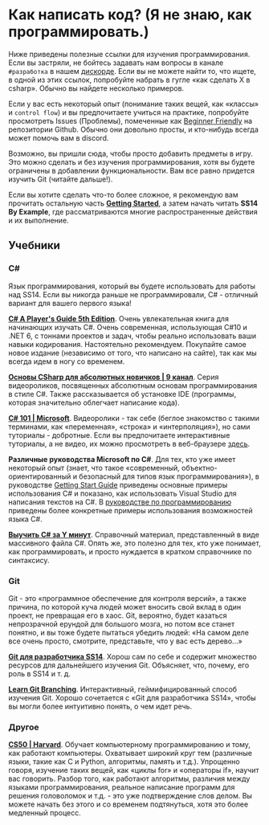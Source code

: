 # Как написать код? (Я не знаю, как программировать.)
Ниже приведены полезные ссылки для изучения программирования. Если вы застряли, не бойтесь задавать нам вопросы в канале `#разработка` в нашем [дискорде](https://discord.gg/ss14). Если вы не можете найти то, что ищете, в одной из этих ссылок, попробуйте набрать в гугле «как сделать X в csharp». Обычно вы найдете несколько примеров.

Если у вас есть некоторый опыт (понимание таких вещей, как «классы» и `control flow`) и вы предпочитаете учиться на практике, попробуйте просмотреть Issues (Проблемы), помеченные как [Beginner Friendly](https://github.com/space-wizards/space-station-14/labels/Beginner%20Friendly) на репозитории Github. Обычно они довольно просты, и кто-нибудь всегда может помочь вам в discord. 

Возможно, вы пришли сюда, чтобы просто добавить предметы в игру. Это можно сделать и без изучения программирования, хотя вы будете ограничены в добавлении функциональности. Вам все равно придется изучить Git (читайте дальше!).

Если вы хотите сделать что-то более сложное, я рекомендую вам прочитать остальную часть [**Getting Started**](./setting-up-a-development-environment.md), а затем начать читать **SS14 By Example**, где рассматриваются многие распространенные действия и их выполнение.

## Учебники

### C#
Язык программирования, который вы будете использовать для работы над SS14. Если вы никогда раньше не программировали, C# - отличный вариант для вашего первого языка!

**[C# A Player's Guide 5th Edition](https://www.amazon.com/dp/0985580151)**.
Очень увлекательная книга для начинающих изучать C#. Очень современная, использующая C#10 и .NET 6, с тоннами проектов и задач, чтобы реально использовать ваши навыки кодирования. Настоятельно рекомендуем. Покупайте самое новое издание (независимо от того, что написано на сайте), так как мы всегда идем в ногу со временем.

**[Основы CSharp для абсолютных новичков | 9 канал](https://channel9.msdn.com/Series/CSharp-Fundamentals-for-Absolute-Beginners)**.
Серия видеороликов, посвященных абсолютным основам программирования в стиле C#. Также рассказывается об установке IDE (программы, которая значительно облегчает написание кода).

**[C# 101 | Microsoft](https://docs.microsoft.com/en-us/dotnet/csharp/tour-of-csharp/tutorials/)**.
Видеоролики - так себе (беглое знакомство с такими терминами, как «переменная», «строка» и «интерполяция»), но сами туториалы - добротные. Если вы предпочитаете интерактивные туториалы, а не видео, их можно просмотреть в веб-браузере [здесь](https://docs.microsoft.com/en-us/dotnet/csharp/tour-of-csharp/tutorials/hello-world).

**Различные руководства Microsoft по C#**.
Для тех, кто уже имеет некоторый опыт (знает, что такое «современный, объектно-ориентированный и безопасный для типов язык программирования»), в руководстве [Getting Start Guide](https://docs.microsoft.com/en-us/dotnet/csharp/getting-started/) приведены основные примеры использования C# и показано, как использовать Visual Studio для написания текстов на C#. В [руководстве по программированию](https://docs.microsoft.com/en-us/dotnet/csharp/programming-guide/) приведены более конкретные примеры использования возможностей языка C#.

**[Выучить C# за Y минут](https://learnxinyminutes.com/docs/csharp/)**.
Справочный материал, представленный в виде массивного файла C#. Опять же, это полезно для тех, кто уже понимает, как программировать, и просто нуждается в кратком справочнике по синтаксису. 

### Git
Git - это «программное обеспечение для контроля версий», а также причина, по которой куча людей может вносить свой вклад в один проект, не превращая его в хаос. Git, вероятно, будет казаться непрозрачной ерундой для большого мозга, но потом все станет понятно, и вы тоже будете пытаться убедить людей: «На самом деле все очень просто, смотрите, представьте, что у вас есть дерево...»

**[Git для разработчика SS14](./git-for-the-ss14-developer.md)**.
Хорош сам по себе и содержит множество ресурсов для дальнейшего изучения Git. Объясняет, что, почему, его роль в SS14 и т. д.

**[Learn Git Branching](https://learngitbranching.js.org/)**.
Интерактивный, геймифицированный способ изучения Git. Хорошо сочетается с «Git для разработчика SS14», чтобы вы могли более интуитивно понять, о чем идет речь.

### Другое

**[CS50 | Harvard](https://cs50.harvard.edu/college/2021/spring/weeks/6/)**.
Обучает компьютерному программированию и тому, как работают компьютеры. Охватывает широкий круг тем (различные языки, такие как C и Python, алгоритмы, память и т.д.). Упрощенно говоря, изучение таких вещей, как «циклы for» и «операторы if», научит вас говорить. Разбор того, как работают алгоритмы, различия между языками программирования, реальное написание программ для решения головоломок и т.д. - это уже подтверждение слов делом. Вы можете начать без этого и со временем подтянуться, хотя это более медленный процесс.